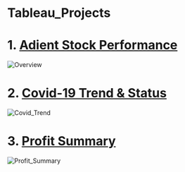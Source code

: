 # Tableau_Projects

# 1. [Adient Stock Performance](https://public.tableau.com/views/AdientStockPerformance/Overview?:language=en-GB&:display_count=n&:origin=viz_share_link)
![Overview](https://user-images.githubusercontent.com/83899750/164253430-4c4a489b-5822-4e53-ac4c-de52081242eb.png)

# 2. [Covid-19 Trend & Status](https://public.tableau.com/views/Project_Covid19_Dashboard/Covid_19Status?:language=en-GB&:display_count=n&:origin=viz_share_link)
![Covid_Trend](https://user-images.githubusercontent.com/83899750/164261864-07ec72bd-3a46-4e8e-9d64-0ae7fea003eb.JPG)

# 3. [Profit Summary](https://public.tableau.com/views/Dashboard_assign1/Dashboard1?:language=en-GB&:display_count=n&:origin=viz_share_link)
![Profit_Summary](https://user-images.githubusercontent.com/83899750/164265421-b9903f81-76dc-4b85-8b83-7b594464e504.JPG)
